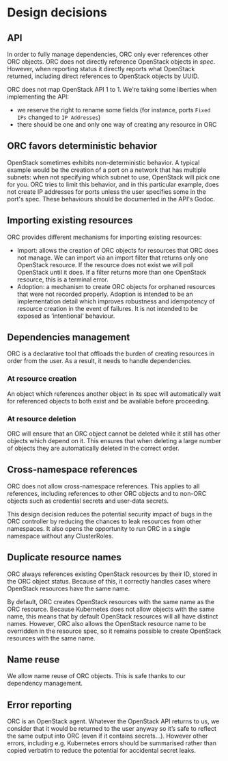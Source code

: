 # Design decisions

## API

In order to fully manage dependencies, ORC only ever references other ORC
objects. ORC does not directly reference OpenStack objects in *spec*. However,
when reporting status it directly reports what OpenStack returned, including
direct references to OpenStack objects by UUID.

ORC does not map OpenStack API 1 to 1. We're taking some liberties when
implementing the API:

- we reserve the right to rename some fields (for instance, ports `Fixed IPs`
  changed to `IP Addresses`)
- there should be one and only one way of creating any resource in ORC

## ORC favors deterministic behavior

OpenStack sometimes exhibits non-deterministic behavior. A typical example
would be the creation of a port on a network that has multiple subnets: when
not specifying which subnet to use, OpenStack will pick one for you. ORC tries
to limit this behavior, and in this particular example, does not create IP
addresses for ports unless the user specifies some in the port's spec.
These behaviours should be documented in the API's Godoc.

## Importing existing resources

ORC provides different mechanisms for importing existing resources:

- Import: allows the creation of ORC objects for resources that ORC does not
  manage. We can import via an import filter that returns only one OpenStack
  resource. If the resource does not exist we will poll OpenStack until it
  does. If a filter returns more than one OpenStack resource, this is
  a terminal error.
- Adoption: a mechanism to create ORC objects for orphaned resources that were
  not recorded properly. Adoption is intended to be an implementation detail
  which improves robustness and idempotency of resource creation in the event
  of failures. It is not intended to be exposed as ‘intentional’ behaviour.

## Dependencies management

ORC is a declarative tool that offloads the burden of creating resources in
order from the user. As a result, it needs to handle dependencies.

### At resource creation

An object which references another object in its spec will automatically wait
for referenced objects to both exist and be available before proceeding.

### At resource deletion

ORC will ensure that an ORC object cannot be deleted while it still has other
objects which depend on it. This ensures that when deleting a large number of
objects they are automatically deleted in the correct order.

## Cross-namespace references

ORC does not allow cross-namespace references. This applies to all references,
including references to other ORC objects and to non-ORC objects such as
credential secrets and user-data secrets.

This design decision reduces the potential security impact of bugs in the ORC
controller by reducing the chances to leak resources from other namespaces. It
also opens the opportunity to run ORC in a single namespace without any
ClusterRoles.

## Duplicate resource names

ORC always references existing OpenStack resources by their ID, stored in the
ORC object status. Because of this, it correctly handles cases where OpenStack
resources have the same name.

By default, ORC creates OpenStack resources with the same name as the ORC
resource. Because Kubernetes does not allow objects with the same name, this
means that by default OpenStack resources will all have distinct names.
However, ORC also allows the OpenStack resource name to be overridden in the
resource spec, so it remains possible to create OpenStack resources with the
same name.

## Name reuse

We allow name reuse of ORC objects. This is safe thanks to our dependency
management.

## Error reporting

ORC is an OpenStack agent. Whatever the OpenStack API returns to us, we
consider that it would be returned to the user anyway so it’s safe to reflect
the same output into ORC (even if it contains secrets…). However other errors,
including e.g. Kubernetes errors should be summarised rather than copied
verbatim to reduce the potential for accidental secret leaks.
